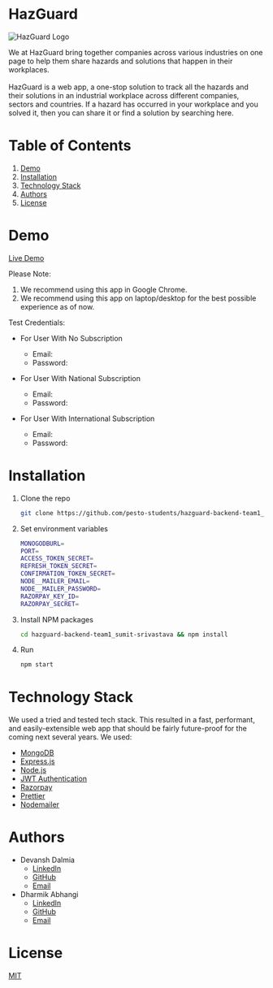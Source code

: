 # HazGuard

![HazGuard Logo](https://www.hazguard.tech/Logo.png)

We at HazGuard bring together companies across various industries on one page to help them share hazards and solutions that happen in their workplaces.
<br/>
<br/>
HazGuard is a web app, a one-stop solution to track all the hazards and their solutions in an industrial workplace across different companies, sectors and countries. If a hazard has occurred in your workplace and you solved it, then you can share it or find a solution by searching here.
<br/>

# Table of Contents

1. [Demo](#demo)
2. [Installation](#installation)
3. [Technology Stack](#technology-stack)
4. [Authors](#authors)
5. [License](#license)

# Demo

[Live Demo](https://www.hazguard.tech/)

Please Note:

1. We recommend using this app in Google Chrome.
2. We recommend using this app on laptop/desktop for the best possible experience as of now.

Test Credentials:

-   For User With No Subscription

    -   Email:
    -   Password:

-   For User With National Subscription

    -   Email:
    -   Password:

-   For User With International Subscription
    -   Email:
    -   Password:

# Installation

1. Clone the repo
    ```sh
    git clone https://github.com/pesto-students/hazguard-backend-team1_sumit-srivastava.git
    ```
2. Set environment variables

    ```sh
    MONOGODBURL=
    PORT=
    ACCESS_TOKEN_SECRET=
    REFRESH_TOKEN_SECRET=
    CONFIRMATION_TOKEN_SECRET=
    NODE__MAILER_EMAIL=
    NODE__MAILER_PASSWORD=
    RAZORPAY_KEY_ID=
    RAZORPAY_SECRET=
    ```

3. Install NPM packages
    ```sh
    cd hazguard-backend-team1_sumit-srivastava && npm install
    ```
4. Run
    ```sh
    npm start
    ```

# Technology Stack

We used a tried and tested tech stack. This resulted in a fast, performant, and easily-extensible web app that should be fairly future-proof for the coming next several years. We used:

-   [MongoDB](https://www.mongodb.com/)
-   [Express.js](https://expressjs.com/)
-   [Node.js](https://nodejs.org/)
-   [JWT Authentication](https://jwt.io/)
-   [Razorpay](https://razorpay.com/)
-   [Prettier](https://prettier.io/)
-   [Nodemailer](https://nodemailer.com/)

# Authors

-   Devansh Dalmia
    -   [LinkedIn](https://www.linkedin.com/in/devanshdalmia1/)
    -   [GitHub](https://github.com/devanshdalmia01/)
    -   [Email](mailto:devanshdalmia1@gmail.com)
-   Dharmik Abhangi
    -   [LinkedIn](https://www.linkedin.com/in/dharmik-abhangi/)
    -   [GitHub](https://github.com/Dharmik3107/)
    -   [Email](mailto:abhangidharmik@gmail.com)

# License

[MIT](https://opensource.org/licenses/MIT)
